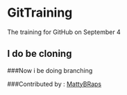 # GitTraining
The training for GitHub on September 4

## I do be cloning

###Now i be doing branching


###Contributed by : [MattyBRaps](https://github.com/mattbosch)